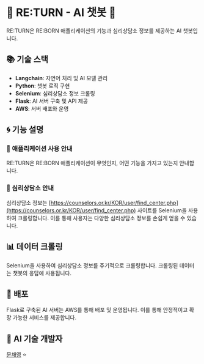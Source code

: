 # 🌟 RE:TURN - AI 챗봇 🌟

RE:TURN은 RE:BORN 애플리케이션의 기능과 심리상담소 정보를 제공하는 AI 챗봇입니다. 

## 📚 기술 스택
- **Langchain**: 자연어 처리 및 AI 모델 관리
- **Python**: 챗봇 로직 구현
- **Selenium**: 심리상담소 정보 크롤링
- **Flask**: AI 서버 구축 및 API 제공
- **AWS**: 서버 배포와 운영

## 🌀 기능 설명

### 💬 애플리케이션 사용 안내
RE:TURN은 RE:BORN 애플리케이션이 무엇인지, 어떤 기능을 가지고 있는지 안내합니다.

### 🧠 심리상담소 안내
심리상담소 정보는 [https://counselors.or.kr/KOR/user/find_center.php](https://counselors.or.kr/KOR/user/find_center.php) 사이트를 Selenium을 사용하여 크롤링합니다. 이를 통해 사용자는 다양한 심리상담소 정보를 손쉽게 얻을 수 있습니다.

## 📊 데이터 크롤링
Selenium을 사용하여 심리상담소 정보를 주기적으로 크롤링합니다. 크롤링된 데이터는 챗봇의 응답에 사용됩니다.

## 🚀 배포
Flask로 구축된 AI 서버는 AWS를 통해 배포 및 운영됩니다. 이를 통해 안정적이고 확장 가능한 서비스를 제공합니다.


## 🤖 AI 기술 개발자
[문채영](https://github.com/mcy0325) ⭐


